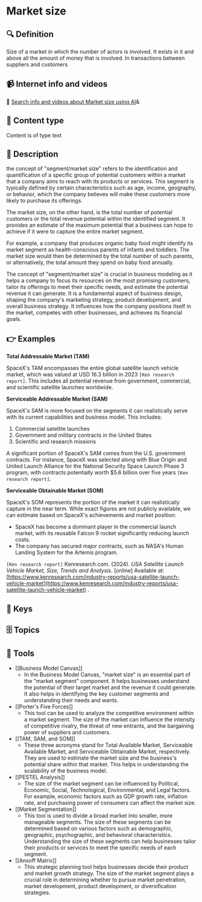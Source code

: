 
# Market size


## 🔍 Definition
Size of a market in which the number of actors is involved. It exists in it and above all the amount of money that is involved. In transactions between suppliers and customers


## 📹 Internet info and videos
🤖 [Search info and videos about Market size using AI](https://www.perplexity.ai/search?q=videos+about+Market+size:+Size+of+a+market+in+which+the+number+of+actors+is+involved.+That+exist+in+it+and+above+all+the+amount+of+money+that+is+moved.+In+transactions+between+suppliers+and+customers
)&

## 📰 Content type 
Content is of type text

## 📖 Description
the concept of "segment/market size" refers to the identification and quantification of a specific group of potential customers within a market that a company aims to reach with its products or services. This segment is typically defined by certain characteristics such as age, income, geography, or behavior, which the company believes will make these customers more likely to purchase its offerings.

The market size, on the other hand, is the total number of potential customers or the total revenue potential within the identified segment. It provides an estimate of the maximum potential that a business can hope to achieve if it were to capture the entire market segment.

For example, a company that produces organic baby food might identify its market segment as health-conscious parents of infants and toddlers. The market size would then be determined by the total number of such parents, or alternatively, the total amount they spend on baby food annually.

The concept of "segment/market size" is crucial in business modeling as it helps a company to focus its resources on the most promising customers, tailor its offerings to meet their specific needs, and estimate the potential revenue it can generate. It is a fundamental aspect of business design, shaping the company's marketing strategy, product development, and overall business strategy. It influences how the company positions itself in the market, competes with other businesses, and achieves its financial goals.

## 👉 Examples

**Total Addressable Market (TAM)**

SpaceX's TAM encompasses the entire global satellite launch vehicle market, which was valued at USD 16.3 billion in 2023 `[Ken research report]`. This includes all potential revenue from government, commercial, and scientific satellite launches worldwide.

**Serviceable Addressable Market (SAM)**

SpaceX's SAM is more focused on the segments it can realistically serve with its current capabilities and business model. This includes:

1. Commercial satellite launches  
2. Government and military contracts in the United States  
3. Scientific and research missions

A significant portion of SpaceX's SAM comes from the U.S. government contracts. For instance, SpaceX was selected along with Blue Origin and United Launch Alliance for the National Security Space Launch Phase 3 program, with contracts potentially worth $5.6 billion over five years `[Ken research report]`.

**Serviceable Obtainable Market (SOM)**

SpaceX's SOM represents the portion of the market it can realistically capture in the near term. While exact figures are not publicly available, we can estimate based on SpaceX's achievements and market position:

* SpaceX has become a dominant player in the commercial launch market, with its reusable Falcon 9 rocket significantly reducing launch costs.  
* The company has secured major contracts, such as NASA's Human Landing System for the Artemis program.

`[Ken research report]` Kenresearch.com. (2024). *USA Satellite Launch Vehicle Market, Size, Trends and Analysis*. \[online\] Available at: [https://www.kenresearch.com/industry-reports/usa-satellite-launch-vehicle-market](https://www.kenresearch.com/industry-reports/usa-satellite-launch-vehicle-market) .

## 🔑 Keys



## 🗄️ Topics


## 🧰 Tools
- [[Business Model Canvas]]
  - In the Business Model Canvas, "market size" is an essential part of the "market segment" component. It helps businesses understand the potential of their target market and the revenue it could generate. It also helps in identifying the key customer segments and understanding their needs and wants.
- [[Porter's Five Forces]]
  - This tool can be used to analyze the competitive environment within a market segment. The size of the market can influence the intensity of competitive rivalry, the threat of new entrants, and the bargaining power of suppliers and customers.
- [[TAM, SAM, and SOM]]
  - These three acronyms stand for Total Available Market, Serviceable Available Market, and Serviceable Obtainable Market, respectively. They are used to estimate the market size and the business's potential share within that market. This helps in understanding the scalability of the business model.
- [[PESTEL Analysis]]
  - The size of the market segment can be influenced by Political, Economic, Social, Technological, Environmental, and Legal factors. For example, economic factors such as GDP growth rate, inflation rate, and purchasing power of consumers can affect the market size.
- [[Market Segmentation]]
  - This tool is used to divide a broad market into smaller, more manageable segments. The size of these segments can be determined based on various factors such as demographic, geographic, psychographic, and behavioral characteristics. Understanding the size of these segments can help businesses tailor their products or services to meet the specific needs of each segment.
- [[Ansoff Matrix]]
  - This strategic planning tool helps businesses decide their product and market growth strategy. The size of the market segment plays a crucial role in determining whether to pursue market penetration, market development, product development, or diversification strategies.
